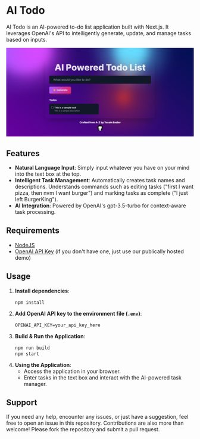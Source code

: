 # AI Todo
AI Todo is an AI-powered to-do list application built with Next.js. It leverages OpenAI's API to intelligently generate, update, and manage tasks based on inputs.

<img src="screenshot.png" width="770px" draggable="false">

## Features
- **Natural Language Input**: Simply input whatever you have on your mind into the text box at the top.
- **Intelligent Task Management**: Automatically creates task names and descriptions. Understands commands such as editing tasks ("first I want pizza, then nvm I want burger") and marking tasks as complete ("I just left BurgerKing").
- **AI Integration**: Powered by OpenAI's gpt-3.5-turbo for context-aware task processing.

## Requirements
- [NodeJS](https://nodejs.org/en/download/)
- [OpenAI API Key](https://platform.openai.com) (if you don't have one, just use our publically hosted demo)

## Usage
1. **Install dependencies**:
   ```
   npm install
   ```
2. **Add OpenAI API key to the environment file (`.env`)**:
   ```
   OPENAI_API_KEY=your_api_key_here
   ```
2. **Build & Run the Application**:
   ```
   npm run build
   npm start
   ```
3. **Using the Application**:
   - Access the application in your browser.
   - Enter tasks in the text box and interact with the AI-powered task manager.

## Support
If you need any help, encounter any issues, or just have a suggestion, feel free to open an issue in this repository.
Contributions are also more than welcome! Please fork the repository and submit a pull request.
